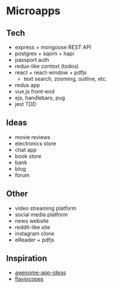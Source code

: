 # Microapps

## Tech

- express + mongoose REST API
- postgres + sqorn + hapi
- passport auth
- redux-like context (todos)
- react + react-window + pdfjs
  - text search, zooming, outline, etc.
- redux app
- vue.js front-end
- ejs, handlebars, pug
- jest TDD

## Ideas

- movie reviews
- electronics store
- chat app
- book store
- bank
- blog
- forum

## Other

- video streaming platform
- social media platform
- news website
- reddit-like site
- instagram clone
- eReader + pdfjs

## Inspiration

- [awesome-app-ideas](https://github.com/tastejs/awesome-app-ideas)
- [flaviocopes](https://flaviocopes.com/sample-app-ideas/)
